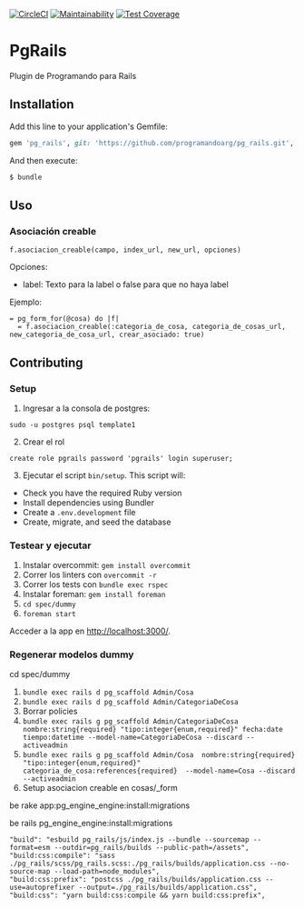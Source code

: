[![CircleCI](https://circleci.com/gh/programandoarg/pg_rails.svg?style=shield)](https://circleci.com/gh/programandoarg/pg_rails)
[![Maintainability](https://api.codeclimate.com/v1/badges/2a3081a26ca2ab9feac6/maintainability)](https://codeclimate.com/github/programandoarg/pg_rails/maintainability)
[![Test Coverage](https://api.codeclimate.com/v1/badges/2a3081a26ca2ab9feac6/test_coverage)](https://codeclimate.com/github/programandoarg/pg_rails/test_coverage)
# PgRails
Plugin de Programando para Rails

## Installation
Add this line to your application's Gemfile:

```ruby
gem 'pg_rails', git: 'https://github.com/programandoarg/pg_rails.git', ref: '<commit hash>'
```

And then execute:
```bash
$ bundle
```
## Uso

### Asociación creable

```
f.asociacion_creable(campo, index_url, new_url, opciones)
```

Opciones:
- label: Texto para la label o false para que no haya label

Ejemplo:
```
= pg_form_for(@cosa) do |f|
  = f.asociacion_creable(:categoria_de_cosa, categoria_de_cosas_url, new_categoria_de_cosa_url, crear_asociado: true)
```

## Contributing

### Setup

1. Ingresar a la consola de postgres:
```
sudo -u postgres psql template1
```
2. Crear el rol
```
create role pgrails password 'pgrails' login superuser;
```

3. Ejecutar el script `bin/setup`. This script will:

* Check you have the required Ruby version
* Install dependencies using Bundler
* Create a `.env.development` file
* Create, migrate, and seed the database

### Testear y ejecutar

1. Instalar overcommit: `gem install overcommit`
2. Correr los linters con `overcommit -r`
3. Correr los tests con `bundle exec rspec`
4. Instalar foreman: `gem install foreman`
5. `cd spec/dummy`
6. `foreman start`

Acceder a la app en <http://localhost:3000/>.

### Regenerar modelos dummy

  cd spec/dummy

1. `bundle exec rails d pg_scaffold Admin/Cosa`
2. `bundle exec rails d pg_scaffold Admin/CategoriaDeCosa`
3. Borrar policies
4. `bundle exec rails g pg_scaffold Admin/CategoriaDeCosa nombre:string{required} "tipo:integer{enum,required}" fecha:date tiempo:datetime --model-name=CategoriaDeCosa --discard --activeadmin`
5. `bundle exec rails g pg_scaffold Admin/Cosa  nombre:string{required} "tipo:integer{enum,required}" categoria_de_cosa:references{required}  --model-name=Cosa --discard --activeadmin`
6. Setup asociacion creable en cosas/_form



be rake app:pg_engine_engine:install:migrations

be rails pg_engine_engine:install:migrations


    "build": "esbuild pg_rails/js/index.js --bundle --sourcemap --format=esm --outdir=pg_rails/builds --public-path=/assets",
    "build:css:compile": "sass ./pg_rails/scss/pg_rails.scss:./pg_rails/builds/application.css --no-source-map --load-path=node_modules",
    "build:css:prefix": "postcss ./pg_rails/builds/application.css --use=autoprefixer --output=./pg_rails/builds/application.css",
    "build:css": "yarn build:css:compile && yarn build:css:prefix",

